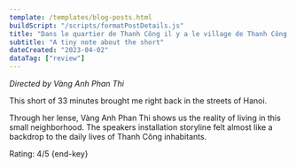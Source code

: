 ```yaml
---
template: /templates/blog-posts.html
buildScript: "/scripts/formatPostDetails.js"
title: "Dans le quartier de Thanh Công il y a le village de Thanh Công (2004)"
subtitle: "A tiny note about the short"
dateCreated: "2023-04-02"
dataTag: ["review"]
---
```


_Directed by Vàng Anh Phan Thi_

This short of 33 minutes brought me right back in the streets of Hanoi.

Through her lense, Vàng Anh Phan Thi shows us the reality of living in this small neighborhood. The speakers installation storyline felt almost like a backdrop to the daily lives of Thanh Công inhabitants.

Rating: 4/5 {end-key}
